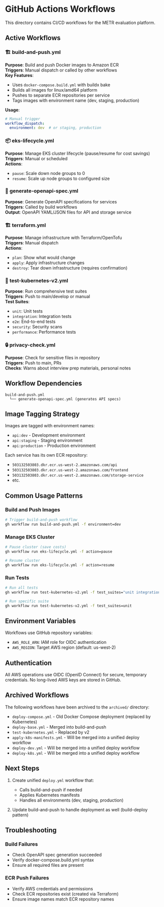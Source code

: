 # GitHub Actions Workflows

This directory contains CI/CD workflows for the METR evaluation platform.

## Active Workflows

### 🏗️ **build-and-push.yml**
**Purpose**: Build and push Docker images to Amazon ECR  
**Triggers**: Manual dispatch or called by other workflows  
**Key Features**:
- Uses `docker-compose.build.yml` with buildx bake
- Builds all images for linux/amd64 platform
- Pushes to separate ECR repositories per service
- Tags images with environment name (dev, staging, production)

**Usage**:
```yaml
# Manual trigger
workflow_dispatch:
  environment: dev  # or staging, production
```

### 📦 **eks-lifecycle.yml**
**Purpose**: Manage EKS cluster lifecycle (pause/resume for cost savings)  
**Triggers**: Manual or scheduled  
**Actions**:
- `pause`: Scale down node groups to 0
- `resume`: Scale up node groups to configured size

### 🔧 **generate-openapi-spec.yml**
**Purpose**: Generate OpenAPI specifications for services  
**Triggers**: Called by build workflows  
**Output**: OpenAPI YAML/JSON files for API and storage service

### 🏗️ **terraform.yml**
**Purpose**: Manage infrastructure with Terraform/OpenTofu  
**Triggers**: Manual dispatch  
**Actions**:
- `plan`: Show what would change
- `apply`: Apply infrastructure changes
- `destroy`: Tear down infrastructure (requires confirmation)

### 🧪 **test-kubernetes-v2.yml**
**Purpose**: Run comprehensive test suites  
**Triggers**: Push to main/develop or manual  
**Test Suites**:
- `unit`: Unit tests
- `integration`: Integration tests
- `e2e`: End-to-end tests
- `security`: Security scans
- `performance`: Performance tests

### 🔒 **privacy-check.yml**
**Purpose**: Check for sensitive files in repository  
**Triggers**: Push to main, PRs  
**Checks**: Warns about interview prep materials, personal notes

## Workflow Dependencies

```
build-and-push.yml
  └── generate-openapi-spec.yml (generates API specs)
```

## Image Tagging Strategy

Images are tagged with environment names:
- `api:dev` - Development environment
- `api:staging` - Staging environment  
- `api:production` - Production environment

Each service has its own ECR repository:
- `503132503803.dkr.ecr.us-west-2.amazonaws.com/api`
- `503132503803.dkr.ecr.us-west-2.amazonaws.com/frontend`
- `503132503803.dkr.ecr.us-west-2.amazonaws.com/storage-service`
- etc.

## Common Usage Patterns

### Build and Push Images
```bash
# Trigger build-and-push workflow
gh workflow run build-and-push.yml -f environment=dev
```

### Manage EKS Cluster
```bash
# Pause cluster (save costs)
gh workflow run eks-lifecycle.yml -f action=pause

# Resume cluster
gh workflow run eks-lifecycle.yml -f action=resume
```

### Run Tests
```bash
# Run all tests
gh workflow run test-kubernetes-v2.yml -f test_suites="unit integration e2e"

# Run specific suite
gh workflow run test-kubernetes-v2.yml -f test_suites=unit
```

## Environment Variables

Workflows use GitHub repository variables:
- `AWS_ROLE_ARN`: IAM role for OIDC authentication
- `AWS_REGION`: Target AWS region (default: us-west-2)

## Authentication

All AWS operations use OIDC (OpenID Connect) for secure, temporary credentials. No long-lived AWS keys are stored in GitHub.

## Archived Workflows

The following workflows have been archived to the `archived/` directory:
- `deploy-compose.yml` - Old Docker Compose deployment (replaced by Kubernetes)
- `deploy-base.yml` - Merged into build-and-push
- `test-kubernetes.yml` - Replaced by v2
- `apply-k8s-manifests.yml` - Will be merged into a unified deploy workflow
- `deploy-dev.yml` - Will be merged into a unified deploy workflow
- `deploy-k8s.yml` - Will be merged into a unified deploy workflow

## Next Steps

1. Create unified `deploy.yml` workflow that:
   - Calls build-and-push if needed
   - Applies Kubernetes manifests
   - Handles all environments (dev, staging, production)

2. Update build-and-push to handle deployment as well (build-deploy pattern)

## Troubleshooting

### Build Failures
- Check OpenAPI spec generation succeeded
- Verify docker-compose.build.yml syntax
- Ensure all required files are present

### ECR Push Failures
- Verify AWS credentials and permissions
- Check ECR repositories exist (created via Terraform)
- Ensure image names match ECR repository names